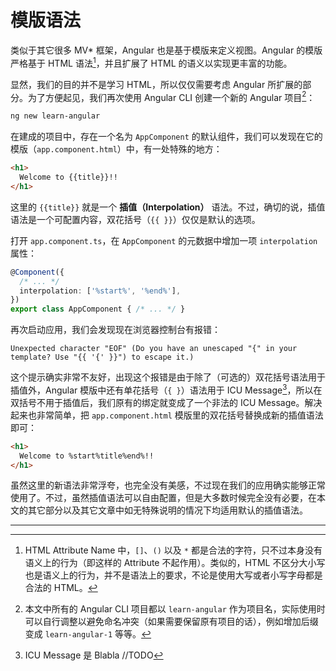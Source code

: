 # 模版语法

类似于其它很多 MV* 框架，Angular 也是基于模版来定义视图。Angular 的模版严格基于 HTML 语法[^1]，并且扩展了 HTML 的语义以实现更丰富的功能。

显然，我们的目的并不是学习 HTML，所以仅仅需要考虑 Angular 所扩展的部分。为了方便起见，我们再次使用 Angular CLI 创建一个新的 Angular 项目[^2]：

```bash
ng new learn-angular
```

在建成的项目中，存在一个名为 `AppComponent` 的默认组件，我们可以发现在它的模版（`app.component.html`）中，有一处特殊的地方：

```html
<h1>
  Welcome to {{title}}!!
</h1>
```

这里的 `{{title}}` 就是一个 **插值（Interpolation）** 语法。不过，确切的说，插值语法是一个可配置内容，双花括号（`{{ }}`）仅仅是默认的选项。

打开 `app.component.ts`，在 `AppComponent` 的元数据中增加一项 `interpolation` 属性：

```typescript
@Component({
  /* ... */
  interpolation: ['%start%', '%end%'],
})
export class AppComponent { /* ... */ }
```

再次启动应用，我们会发现现在浏览器控制台有报错：

```text
Unexpected character "EOF" (Do you have an unescaped "{" in your template? Use "{{ '{' }}") to escape it.)
```

这个提示确实非常不友好，出现这个报错是由于除了（可选的）双花括号语法用于插值外，Angular 模版中还有单花括号（`{ }`）语法用于 ICU Message[^3]，所以在双括号不用于插值后，我们原有的绑定就变成了一个非法的 ICU Message。解决起来也非常简单，把 `app.component.html` 模版里的双花括号替换成新的插值语法即可：

```html
<h1>
  Welcome to %start%title%end%!!
</h1>
```

虽然这里的新语法非常浮夸，也完全没有美感，不过现在我们的应用确实能够正常使用了。不过，虽然插值语法可以自由配置，但是大多数时候完全没有必要，在本文的其它部分以及其它文章中如无特殊说明的情况下均适用默认的插值语法。



---

[^1]: HTML Attribute Name 中，`[]`、`()` 以及 `*` 都是合法的字符，只不过本身没有语义上的行为（即这样的 Attribute 不起作用）。类似的，HTML 不区分大小写也是语义上的行为，并不是语法上的要求，不论是使用大写或者小写字母都是合法的 HTML。

[^2]: 本文中所有的 Angular CLI 项目都以 `learn-angular` 作为项目名，实际使用时可以自行调整以避免命名冲突（如果需要保留原有项目的话），例如增加后缀变成 `learn-angular-1` 等等。

[^3]: ICU Message 是 Blabla //TODO
